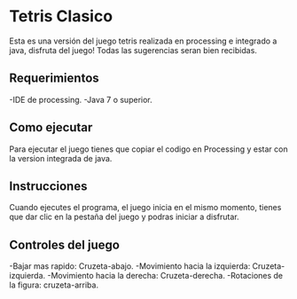 # Tetris Clasico
Esta es una versión del juego tetris realizada en processing e integrado a java, disfruta del juego!
Todas las sugerencias seran bien recibidas.

## Requerimientos

-IDE de processing.
-Java 7 o superior.

## Como ejecutar

Para ejecutar el juego tienes que copiar el codigo en Processing y estar con la version integrada de java.

## Instrucciones

Cuando ejecutes el programa, el juego inicia en el mismo momento, tienes que dar clic en la pestaña del juego y podras iniciar a disfrutar.

## Controles del juego

-Bajar mas rapido: Cruzeta-abajo.
-Movimiento hacia la izquierda: Cruzeta-izquierda.
-Movimiento hacia la derecha: Cruzeta-derecha.
-Rotaciones de la figura: cruzeta-arriba.
